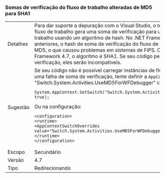 ### <a name="workflow-checksums-changed-from-md5-to-sha1"></a>Somas de verificação do fluxo de trabalho alteradas de MD5 para SHA1

|   |   |
|---|---|
|Detalhes|Para dar suporte a depuração com o Visual Studio, o tempo de execução do fluxo de trabalho gera uma soma de verificação para uma instância de fluxo de trabalho usando um algoritmo de hash. No .NET Framework 4.6.2 e versões anteriores, o hash de soma de verificação do fluxo de trabalho usado o algoritmo MD5, o que causou problemas em sistemas de FIPS. Começando com o .NET Framework 4.7, o algoritmo é SHA1. Se seu código persistiu esses somas de verificação, eles serão incompatíveis.|
|Sugestão|Se seu código não é possível carregar instâncias de fluxo de trabalho devido a uma falha de soma de verificação, tente definir a <code>AppContext</code> alternar &quot;Switch.System.Activities.UseMD5ForWFDebugger&quot; como true. No código:<pre><code class="language-csharp">System.AppContext.SetSwitch(&quot;Switch.System.Activities.UseMD5ForWFDebugger&quot;, true);&#13;&#10;</code></pre>Ou na configuração:<pre><code class="language-xml">&lt;configuration&gt;&#13;&#10;&lt;runtime&gt;&#13;&#10;&lt;AppContextSwitchOverrides value=&quot;Switch.System.Activities.UseMD5ForWFDebugger=true&quot; /&gt;&#13;&#10;&lt;/runtime&gt;&#13;&#10;&lt;/configuration&gt;&#13;&#10;</code></pre>|
|Escopo|Secundário|
|Versão|4.7|
|Tipo|Redirecionando|

